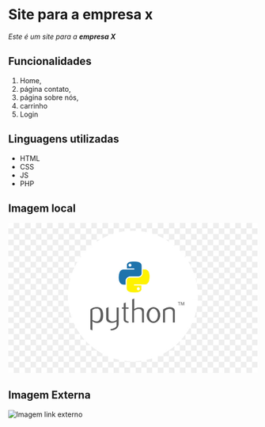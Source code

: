 # __Site para a empresa x__
_Este é um site para a **empresa X**_

## __Funcionalidades__
1. Home, 
2. página contato, 
3. página sobre nós, 
4. carrinho 
5. Login

## __Linguagens utilizadas__

* HTML
* CSS
* JS
* PHP

## __Imagem local__

![Imagem local](imagens/imagem%20local.jpg)

## __Imagem Externa__

![Imagem link externo](https://upload.wikimedia.org/wikipedia/commons/thumb/2/27/PHP-logo.svg/1280px-PHP-logo.svg.png)
